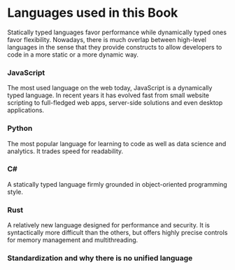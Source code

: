 # Languages used in this Book

Statically typed languages favor performance while dynamically typed ones favor flexibility. Nowadays, there is much overlap between high-level languages in the sense that they provide constructs to allow developers to code in a more static or a more dynamic way. 


### JavaScript
The most used language on the web today, JavaScript is a dynamically typed language. In recent years it has evolved fast from small website scripting to full-fledged web apps, server-side solutions and even desktop applications.

### Python
The most popular language for learning to code as well as data science and analytics. It trades speed for readability.

### C#
A statically typed language firmly grounded in object-oriented programming style.

### Rust
A relatively new language designed for performance and security. It is syntactically more difficult than the others, but offers highly precise controls for memory management and multithreading.


### Standardization and why there is no unified language
